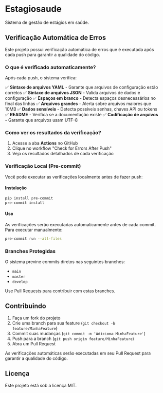 # Estagiosaude

Sistema de gestão de estágios em saúde.

## Verificação Automática de Erros

Este projeto possui verificação automática de erros que é executada após cada push para garantir a qualidade do código.

### O que é verificado automaticamente?

Após cada push, o sistema verifica:

✅ **Sintaxe de arquivos YAML** - Garante que arquivos de configuração estão corretos
✅ **Sintaxe de arquivos JSON** - Valida arquivos de dados e configuração
✅ **Espaços em branco** - Detecta espaços desnecessários no final das linhas
✅ **Arquivos grandes** - Alerta sobre arquivos maiores que 10MB
✅ **Dados sensíveis** - Detecta possíveis senhas, chaves API ou tokens
✅ **README** - Verifica se a documentação existe
✅ **Codificação de arquivos** - Garante que arquivos usam UTF-8

### Como ver os resultados da verificação?

1. Acesse a aba **Actions** no GitHub
2. Clique no workflow "Check for Errors After Push"
3. Veja os resultados detalhados de cada verificação

### Verificação Local (Pre-commit)

Você pode executar as verificações localmente antes de fazer push:

#### Instalação

```bash
pip install pre-commit
pre-commit install
```

#### Uso

As verificações serão executadas automaticamente antes de cada commit. Para executar manualmente:

```bash
pre-commit run --all-files
```

### Branches Protegidas

O sistema previne commits diretos nas seguintes branches:
- `main`
- `master`
- `develop`

Use Pull Requests para contribuir com estas branches.

## Contribuindo

1. Faça um fork do projeto
2. Crie uma branch para sua feature (`git checkout -b feature/MinhaFeature`)
3. Commit suas mudanças (`git commit -m 'Adiciona MinhaFeature'`)
4. Push para a branch (`git push origin feature/MinhaFeature`)
5. Abra um Pull Request

As verificações automáticas serão executadas em seu Pull Request para garantir a qualidade do código.

## Licença

Este projeto está sob a licença MIT.